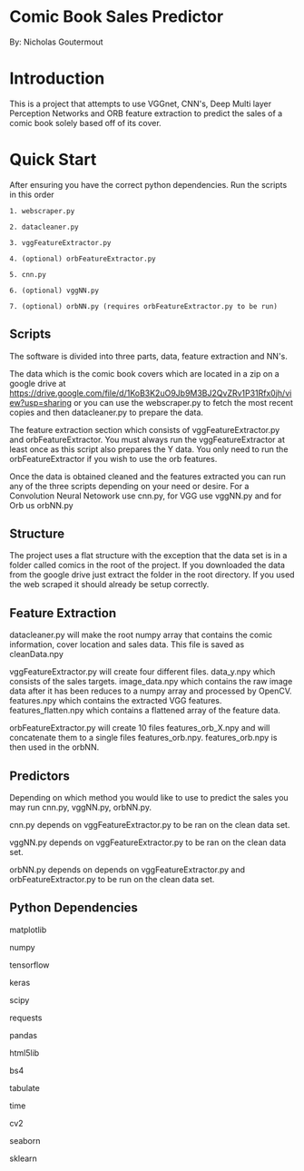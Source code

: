 # Comic Book Sales Predictor
By: Nicholas Goutermout

# Introduction
This is a project that attempts to use VGGnet, CNN's, Deep Multi layer Perception Networks and ORB feature extraction to predict the sales of a comic book solely based off of its cover. 

# Quick Start
After ensuring you have the correct python dependencies.
Run the scripts in this order

	1. webscraper.py
	
	2. datacleaner.py
	
	3. vggFeatureExtractor.py
	
	4. (optional) orbFeatureExtractor.py
	
	5. cnn.py
	
	6. (optional) vggNN.py
	
	7. (optional) orbNN.py (requires orbFeatureExtractor.py to be run)


## Scripts

The software is divided into three parts, data, feature extraction and NN's. 

The data which is the comic book covers which are located in a zip on a google drive at https://drive.google.com/file/d/1KoB3K2uO9Jb9M3BJ2QvZRv1P31Rfx0jh/view?usp=sharing or you can use the webscraper.py to fetch the most recent copies and then datacleaner.py to prepare the data. 

The feature extraction section which consists of vggFeatureExtractor.py and orbFeatureExtractor. You must always run the vggFeatureExtractor at least once as this script also prepares the Y data. You only need to run the orbFeatureExtractor if you wish to use the orb features.

Once the data is obtained cleaned and the features extracted you can run any of the three scripts depending on your need or desire. For a Convolution Neural Netowork use cnn.py, for VGG use vggNN.py and for Orb us orbNN.py

## Structure

The project uses a flat structure with the exception that the data set is in a folder called comics in the root of the project. If you downloaded the data from the google drive just extract the folder in the root directory. If you used the web scraped it should already be setup correctly. 

## Feature Extraction

datacleaner.py will make the root numpy array that contains the comic information, cover location and sales data. This file is saved as cleanData.npy

vggFeatureExtractor.py will create four different files. data_y.npy  which consists of the sales targets. image_data.npy which contains the raw image data after it has been reduces to a numpy array and processed by OpenCV.  features.npy which contains the extracted VGG features. features_flatten.npy which contains a flattened array of the feature data. 

orbFeatureExtractor.py will create 10 files features_orb_X.npy and will concatenate them to a single files features_orb.npy. features_orb.npy is then used in the orbNN.

## Predictors

Depending on which method you would like to use to predict the sales you may run cnn.py, vggNN.py, orbNN.py.

cnn.py depends on vggFeatureExtractor.py to be ran on the clean data set.

vggNN.py  depends on vggFeatureExtractor.py to be ran on the clean data set.

orbNN.py depends on depends on vggFeatureExtractor.py and orbFeatureExtractor.py to be run on the clean data set. 

## Python Dependencies

matplotlib

numpy

tensorflow 

keras

scipy

requests 

pandas

html5lib 

bs4

tabulate

time  

cv2

seaborn

sklearn

